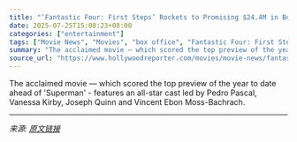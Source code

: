 ```yaml
---
title: "‘Fantastic Four: First Steps’ Rockets to Promising $24.4M in Box Office Previews as Marvel Seeks Redemption"
date: 2025-07-25T15:08:23+08:00
categories: ["entertainment"]
tags: ["Movie News", "Movies", "box office", "Fantastic Four: First Steps", "Kevin Feige", "Pedro Pascal", "Vanessa Kirby"]
summary: "The acclaimed movie — which scored the top preview of the year to date ahead of 'Superman' - features an all-star cast led by Pedro Pascal, Vanessa Kirby, Joseph Quinn and Vincent Ebon Moss-Bachrach."
source_url: "https://www.hollywoodreporter.com/movies/movie-news/fantastic-four-box-office-rockets-to-promising-first-steps-1236329192/"
---
```


The acclaimed movie — which scored the top preview of the year to date ahead of 'Superman' - features an all-star cast led by Pedro Pascal, Vanessa Kirby, Joseph Quinn and Vincent Ebon Moss-Bachrach.

---

*来源: [原文链接](https://www.hollywoodreporter.com/movies/movie-news/fantastic-four-box-office-rockets-to-promising-first-steps-1236329192/)*
